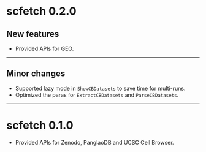 # scfetch 0.2.0

## New features
* Provided APIs for GEO.

-------------------

## Minor changes
* Supported lazy mode in `ShowCBDatasets` to save time for multi-runs.
* Optimized the paras for `ExtractCBDatasets` and `ParseCBDatasets`.

-------------------

# scfetch 0.1.0

* Provided APIs for Zenodo, PanglaoDB and UCSC Cell Browser.
